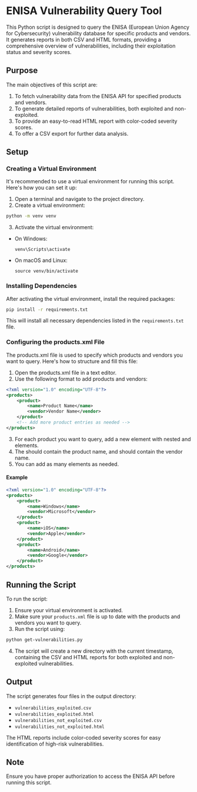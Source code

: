# ENISA Vulnerability Query Tool

This Python script is designed to query the ENISA (European Union Agency for Cybersecurity) vulnerability database for specific products and vendors. It generates reports in both CSV and HTML formats, providing a comprehensive overview of vulnerabilities, including their exploitation status and severity scores.

## Purpose

The main objectives of this script are:
1. To fetch vulnerability data from the ENISA API for specified products and vendors.
2. To generate detailed reports of vulnerabilities, both exploited and non-exploited.
3. To provide an easy-to-read HTML report with color-coded severity scores.
4. To offer a CSV export for further data analysis.

## Setup

### Creating a Virtual Environment

It's recommended to use a virtual environment for running this script. Here's how you can set it up:

1. Open a terminal and navigate to the project directory.
2. Create a virtual environment:
``` bash
python -m venv venv

```
3. Activate the virtual environment:
- On Windows:
  ```
  venv\Scripts\activate
  ```
- On macOS and Linux:
  ```
  source venv/bin/activate
  ```

### Installing Dependencies

After activating the virtual environment, install the required packages:
``` bash
pip install -r requirements.txt
```
This will install all necessary dependencies listed in the `requirements.txt` file.

### Configuring the products.xml File
The products.xml file is used to specify which products and vendors you want to query. Here's how to structure and fill this file:
1.  Open the products.xml file in a text editor.
2. Use the following format to add products and vendors:
``` xml 
<?xml version="1.0" encoding="UTF-8"?>
<products>
    <product>
        <name>Product Name</name>
        <vendor>Vendor Name</vendor>
    </product>
    <!-- Add more product entries as needed -->
</products>
```
3. For each product you want to query, add a new <product> element with nested <name> and <vendor> elements.
4. The <name> should contain the product name, and <vendor> should contain the vendor name.
5. You can add as many <product> elements as needed.
#### Example
``` xml
<?xml version="1.0" encoding="UTF-8"?>
<products>
    <product>
        <name>Windows</name>
        <vendor>Microsoft</vendor>
    </product>
    <product>
        <name>iOS</name>
        <vendor>Apple</vendor>
    </product>
    <product>
        <name>Android</name>
        <vendor>Google</vendor>
    </product>
</products>
```
## Running the Script

To run the script:

1. Ensure your virtual environment is activated.
2. Make sure your `products.xml` file is up to date with the products and vendors you want to query.
3. Run the script using:
``` bash
python get-vulnerabilities.py
```
4. The script will create a new directory with the current timestamp, containing the CSV and HTML reports for both exploited and non-exploited vulnerabilities.

## Output

The script generates four files in the output directory:
- `vulnerabilities_exploited.csv`
- `vulnerabilities_exploited.html`
- `vulnerabilities_not_exploited.csv`
- `vulnerabilities_not_exploited.html`

The HTML reports include color-coded severity scores for easy identification of high-risk vulnerabilities.

## Note

Ensure you have proper authorization to access the ENISA API before running this script.